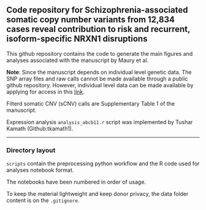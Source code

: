 ## Code repository for Schizophrenia-associated somatic copy number variants from 12,834 cases reveal contribution to risk and recurrent, isoform-specific NRXN1 disruptions 

This github repository contains the code to generate the main figures and analyses associated with the manuscript by Maury et al. 

**Note**: Since the manuscript depends on individual level genetic data. The SNP array files and raw calls cannot be made available through a public github repository. However, individual level data can be made available by applying for access in this [link](https://www.med.unc.edu/pgc/shared-methods/how-to/). 

Filterd somatic CNV (sCNV) calls are Supplementary Table 1 of the manuscript. 

Expression analysis `analysis_abcb11.r` script was implemented by Tushar Kamath (Github:tkamath1).
____

### Directory layout

`scripts` contain the preprocessing python workflow and the R code used for analyses notebook format. 

The notebooks have been numbered in order of usage. 

To keep the material lightweight and keep donor privacy, the data folder content is on the `.gitignore`. 


